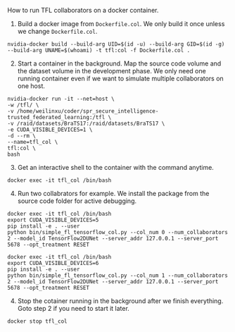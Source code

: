 How to run TFL collaborators on a docker container.


1. Build a docker image from `Dockerfile.col`. We only build it once unless we change `Dockerfile.col`.
```
nvidia-docker build --build-arg UID=$(id -u) --build-arg GID=$(id -g) --build-arg UNAME=$(whoami) -t tfl:col -f Dockerfile.col .
```


2. Start a container in the background. Map the source code volume and the dataset volume in the development phase. We only need one running container even if we want to simulate multiple collaborators on one host.
```
nvidia-docker run -it --net=host \
-w /tfl/ \
-v /home/weilinxu/coder/spr_secure_intelligence-trusted_federated_learning:/tfl \
-v /raid/datasets/BraTS17:/raid/datasets/BraTS17 \
-e CUDA_VISIBLE_DEVICES=1 \
-d --rm \
--name=tfl_col \
tfl:col \
bash
```


3. Get an interactive shell to the container with the command anytime.
```
docker exec -it tfl_col /bin/bash
```


4. Run two collabrators for example. We install the package from the source code folder for active debugging.
```
docker exec -it tfl_col /bin/bash
export CUDA_VISIBLE_DEVICES=5
pip install -e . --user
python bin/simple_fl_tensorflow_col.py --col_num 0 --num_collaborators 2 --model_id TensorFlow2DUNet --server_addr 127.0.0.1 --server_port 5678 --opt_treatment RESET
```

```
docker exec -it tfl_col /bin/bash
export CUDA_VISIBLE_DEVICES=6
pip install -e . --user
python bin/simple_fl_tensorflow_col.py --col_num 1 --num_collaborators 2 --model_id TensorFlow2DUNet --server_addr 127.0.0.1 --server_port 5678 --opt_treatment RESET
```


4. Stop the cotainer running in the background after we finish everything. Goto step 2 if you need to start it later.
```
docker stop tfl_col
```
